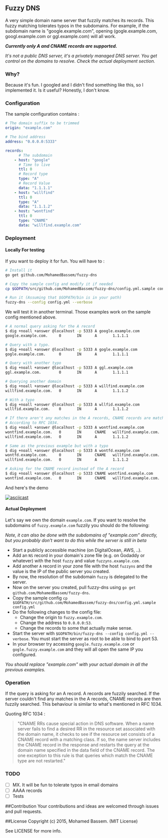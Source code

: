 ## Fuzzy DNS

A very simple domain name server that fuzzily matches its records. This fuzzy matching tolerates typos in the subdomains. For example, if the subdomain name is "google.example.com", opening (gogle.example.com, googl.example.com or ggl.example.com) will all work.

***Currently only A and CNAME records are supported.***

*It's not a public DNS server, it's a privately managed DNS server. You get control on the domains to resolve. Check the actual deployment section.*

### Why?

Because it's fun. I googled and I didn't find something like this, so I implemented it. Is it useful? Honestly, I don't know.

### Configuration

The sample configuration contains :

```yaml
# The domain suffix to be trimmed
origin: "example.com"

# The bind address
address: "0.0.0.0:5333"

records:
      # The subdomain
    - host: "google"
      # Time to live
      ttl: 0
      # Record type
      type: "A"
      # Record Value
      data: "1.1.1.1"
    - host: "willfind"
      ttl: 0
      type: "A"
      data: "1.1.1.2"
    - host: "wontfind"
      ttl: 0
      type: "CNAME"
      data: "willfind.example.com"
```


### Deployment

#### Locally For testing

If you want to deploy it for fun. You will have to :

```bash
# Install it
go get github.com/MohamedBassem/fuzzy-dns

# Copy the sample config and modify it if needed
cp $GOPATH/src/github.com/MohamedBassem/fuzzy-dns/config.yml.sample config.yml

# Run it (Assuming that $GOPATH/bin is in your path)
fuzzy-dns --config config.yml --verbose
```

We will test it in another terminal. Those examples work on the sample config mentioned above.

```bash
# A normal query asking for the A record
$ dig +noall +answer @localhost -p 5333 A google.example.com
google.example.com.     0       IN      A       1.1.1.1

# Query with a typo.
$ dig +noall +answer @localhost -p 5333 A gogle.example.com
gogle.example.com.      0       IN      A       1.1.1.1

# Query with another typo
$ dig +noall +answer @localhost -p 5333 A ggl.example.com
ggl.example.com.        0       IN      A       1.1.1.1

# Querying another domain
$ dig +noall +answer @localhost -p 5333 A willfind.example.com
willfind.example.com.   0       IN      A       1.1.1.2

# With a typo
$ dig +noall +answer @localhost -p 5333 A wllfid.example.com
willfid.example.com.    0       IN      A       1.1.1.2

# If there aren't any matches in the A records, CNAME records are matched
# According to RFC 1034.
$ dig +noall +answer @localhost -p 5333 A wontfind.example.com
wontfind.example.com.   0       IN      CNAME   willfind.example.com.
willfind.example.com.   0       IN      A       1.1.1.2

# Same as the previous example but with a typo
$ dig +noall +answer @localhost -p 5333 A wontfd.example.com
wontfd.example.com.     0       IN      CNAME   willfind.example.com.
willfind.example.com.   0       IN      A       1.1.1.2

# Asking for the CNAME record instead of the A record
$ dig +noall +answer @localhost -p 5333 CNAME wontfind.example.com
wontfind.example.com.   0       IN      CNAME   willfind.example.com.
```

And here's the demo

[![asciicast](https://asciinema.org/a/48805.png)](https://asciinema.org/a/48805)

#### Actual Deployment

Let's say we own the domain `example.com`. If you want to resolve the subdomains of `fuzzy.example.com` fuzzily you should do the following:

*Note, it can also be done with the subdomains of "example.com" directly, but you probably don't want to do this while the server is still in beta*


- Start a publicly accessible machine (on DigitalOcean, AWS, ..).
- Add an `NS` record in your domain's zone file (e.g. on Godaddy or whatever) with the host `fuzzy` and value `fuzzyns.example.com`.
- Add another `A` record in your zone file with the host `fuzzyns` and the value is the IP of the public server you created.
- By now, the resolution of the subdomain `fuzzy` is delegated to the server.
- Now on the server you created, pull fuzzy-dns using `go get github.com/MohamedBassem/fuzzy-dns`.
- Copy the sample config `cp $GOPATH/src/github.com/MohamedBassem/fuzzy-dns/config.yml.sample config.yml`
- Do the following changes to the config file:
  - Change the origin to `fuzzy.example.com`.
  - Change the address to `0.0.0.0:53`.
  - Change the records to some that actually make sense.
- Start the server with `$GOPATH/bin/fuzzy-dns --config config.yml --verbose`. You must start the server as root to be able to bind to port 53.
- In your browser try accessing `google.fuzzy.example.com` or `gogle.fuzzy.example.com` and they will all open the same IP you configured.

*You should replace "example.com" with your actual domain in all the previous examples.*


### Operation

If the query is asking for an A record. A records are fuzzily searched. If the server couldn't find any matches in the A records, CNAME records are then fuzzily searched. This behaviour is similar to what's mentioned in RFC 1034.

Quoting RFC 1034 :
> "CNAME RRs cause special action in DNS software.  When a name server
> fails to find a desired RR in the resource set associated with the
> domain name, it checks to see if the resource set consists of a CNAME
> record with a matching class.  If so, the name server includes the CNAME
> record in the response and restarts the query at the domain name
> specified in the data field of the CNAME record.  The one exception to
> this rule is that queries which match the CNAME type are not restarted."


### TODO

- [ ] MX. It will be fun to tolerate typos in email domains
- [ ] AAAA records
- [ ] Tests

##Contribution
Your contributions and ideas are welcomed through issues and pull requests.

##License
Copyright (c) 2015, Mohamed Bassem. (MIT License)

See LICENSE for more info.
